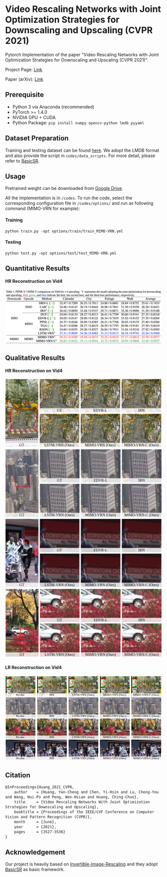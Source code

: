 # Video Rescaling Networks with Joint Optimization Strategies for Downscaling and Upscaling (CVPR 2021)
Pytorch Implementation of the paper "Video Rescaling Networks with Joint Optimization Strategies for Downscaling and Upscaling (CVPR 2021)".

Project Page: [Link](https://ding3820.github.io/MIMO-VRN/)

Paper (arXiv): [Link](https://arxiv.org/abs/2103.14858)


## Prerequisite
- Python 3 via Anaconda (recommended)
- PyTorch >= 1.4.0
- NVIDIA GPU + CUDA
- Python Package: `pip install numpy opencv-python lmdb pyyaml`

## Dataset Preparation
Training and testing dataset can be found [here](http://toflow.csail.mit.edu/). 
We adopt the LMDB format and also provide the script in `codes/data_scripts`. 
For more detail, please refer to [BasicSR](https://github.com/xinntao/BasicSR).

## Usage
Pretrained weight can be downloaded from [Google Drive](https://drive.google.com/drive/folders/1hlQ8nHSJysqZ6h5vyPz-HApyTD_an7Xb?usp=sharing).

All the implementation is in `/codes`. To run the code, 
select the corresponding configuration file in `/codes/options/` and run as following command (MIMO-VRN for example):
#### Training
```
python train.py -opt options/train/train_MIMO-VRN.yml
```
#### Testing
```
python test.py -opt options/test/test_MIMO-VRN.yml
```

## Quantitative Results 
#### HR Reconstruction on Vid4
![table1](examples/table1.png)

## Qualitative Results
#### HR Reconstruction on Vid4
![calendar](examples/vid4_calendar.png)
![city](examples/vid4_city.png)
![walk](examples/vid4_walk.png)
![foliage](examples/vid4_foilage.png)

#### LR Reconstruction on Vid4
![LR Vid4](examples/lr.png)




## Citation
```
@InProceedings{Huang_2021_CVPR,
    author    = {Huang, Yan-Cheng and Chen, Yi-Hsin and Lu, Cheng-You and Wang, Hui-Po and Peng, Wen-Hsiao and Huang, Ching-Chun},
    title     = {Video Rescaling Networks With Joint Optimization Strategies for Downscaling and Upscaling},
    booktitle = {Proceedings of the IEEE/CVF Conference on Computer Vision and Pattern Recognition (CVPR)},
    month     = {June},
    year      = {2021},
    pages     = {3527-3536}
}
```
## Acknowledgement
Our project is heavily based on [Invertible-Image-Rescaling](https://github.com/pkuxmq/Invertible-Image-Rescaling) and they adopt [BasicSR](https://github.com/xinntao/BasicSR) as basic framework.
